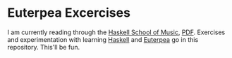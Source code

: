 # Euterpea Excercises

I am currently reading through the [Haskell School of Music], [PDF]. Exercises and experimentation with learning [Haskell] and [Euterpea] go in this repository. This'll be fun. 

[Haskell School of Music]:http://haskell.cs.yale.edu/euterpea/haskell-school-of-music/
[PDF]:http://haskell.cs.yale.edu/wp-content/uploads/2014/04/HSoM1.pdf
[Euterpea]:https://github.com/Euterpea/Euterpae
[Haskell]:https://www.haskell.org/haskellwiki/Introduction